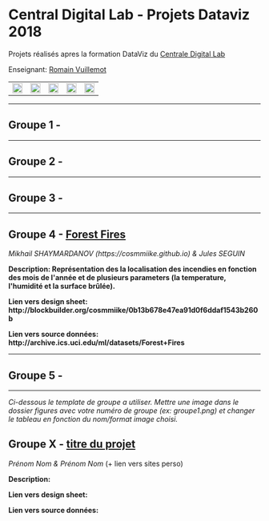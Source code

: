 # Central Digital Lab - Projets Dataviz 2018

<p>Projets réalisés apres la formation DataViz du <a href="https://www.ec-lyon.fr/formation/ingenieur-generaliste/construire-son-projet-professionnel/lyon-centrale-digital-lab">Centrale Digital Lab</a></p>

<p>Enseignant: <a href="http://romain.vuillemot.net/">Romain Vuillemot</a></p>

<table>
	<tr>
		<td><img src="figures/placeholder.png" style="width: 100%;"></td>
		<td><img src="figures/placeholder.png" style="width: 100%;"></td>
		<td><img src="figures/placeholder.png" style="width: 100%;"></td>
		<td><img src="figures/placeholder.png" style="width: 100%;"></td>
		<td><img src="figures/placeholder.png" style="width: 100%;"></td>
	</tr>
</table>

<hr>

<h2>Groupe 1 - </h2>

<hr>

<h2>Groupe 2 - </h2>

<hr>

<h2>Groupe 3 - </h2>

<hr>

<h2>Groupe 4 - <a href="http://blockbuilder.org/cosmmiike/0b13b678e47ea91d0f6ddaf1543b260b">Forest Fires</a></h2>

<p><i>Mikhail SHAYMARDANOV (https://cosmmiike.github.io) & Jules SEGUIN</i></p>

<p><b>Description: Représentation des la localisation des incendies en fonction des mois de l'année et de plusieurs parameters (la temperature, l'humidité et la surface brûlée).</b></p>

<p><b>Lien vers design sheet: http://blockbuilder.org/cosmmiike/0b13b678e47ea91d0f6ddaf1543b260b</b></p>

<p><b>Lien vers source données: http://archive.ics.uci.edu/ml/datasets/Forest+Fires </b></p>
<hr>

<h2>Groupe 5 - </h2>

<hr>

<i>Ci-dessous le template de groupe a utiliser. Mettre une image dans le dossier <i>figures</i> avec votre numéro de groupe (ex: <i>groupe1.png</i>) et changer le tableau en fonction du nom/format image choisi.</i>


<h2>Groupe X - <a href="https://github.com/LyonDataViz/CDL18-dataviz">titre du projet</a></h2>

<p><i>Prénom Nom & Prénom Nom</i> (+ lien vers sites perso)</p>

<p><b>Description:</b></p>

<p><b>Lien vers design sheet:</b></p>

<p><b>Lien vers source données:</b></p>
